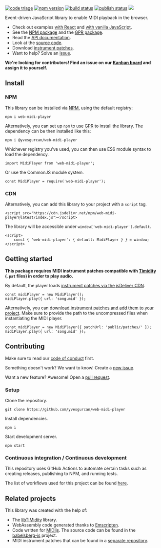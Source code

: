 [![code triage](https://www.codetriage.com/yvesgurcan/web-midi-player/badges/users.svg)](https://www.codetriage.com/yvesgurcan/web-midi-player)
[![npm version](https://badge.fury.io/js/web-midi-player.svg)](https://badge.fury.io/js/web-midi-player)
[![build status](https://github.com/yvesgurcan/web-midi-player/workflows/Build/badge.svg)](https://github.com/yvesgurcan/web-midi-player/actions?query=workflow%3ABuild)
[![publish status](https://github.com/yvesgurcan/web-midi-player/workflows/Publish/badge.svg)](https://github.com/yvesgurcan/web-midi-player/actions?query=workflow%3APublish)
[![](https://data.jsdelivr.com/v1/package/npm/web-midi-player/badge?style=rounded)](https://www.jsdelivr.com/package/npm/web-midi-player)

Event-driven JavaScript library to enable MIDI playback in the browser.

-   Check out examples [with React](https://midi.yvesgurcan.com/example/react/) and [with vanilla JavaScript](https://midi.yvesgurcan.com/example/javascript/).
-   See the [NPM package](https://npmjs.com/package/web-midi-player) and the [GPR package](https://github.com/yvesgurcan/web-midi-player/packages/92236).
-   Read the [API documentation](https://midi.yvesgurcan.com/doc/).
-   Look at the [source code](https://github.com/yvesgurcan/web-midi-player).
-   Download [instrument patches](https://github.com/yvesgurcan/midi-instrument-patches/releases/latest/download/patches.zip).
-   Want to help? Solve an [issue](https://github.com/yvesgurcan/web-midi-player/issues).

**We're looking for contributors! Find an issue on our [Kanban board](https://github.com/yvesgurcan/web-midi-player/projects/1) and assign it to yourself.**

## Install

### NPM

This library can be installed via [NPM](https://docs.npmjs.com/about-npm/), using the default registry:

    npm i web-midi-player

Alternatively, you can set up `npm` to use [GPR](https://github.com/features/packages) to install the library. The dependency can be then installed like this:

    npm i @yvesgurcan/web-midi-player

Whichever registry you've used, you can then use ES6 module syntax to load the dependency.

    import MidiPlayer from 'web-midi-player';

Or use the CommonJS module system.

    const MidiPlayer = require('web-midi-player');

### CDN

Alternatively, you can add this library to your project with a `script` tag.

    <script src="https://cdn.jsdelivr.net/npm/web-midi-player@latest/index.js"></script>

The library will be accessible under `window['web-midi-player'].default`.

    <script>
        const { 'web-midi-player': { default: MidiPlayer } } = window;
    </script>

## Getting started

**This package requires MIDI instrument patches compatible with [Timidity](https://sourceforge.net/projects/timidity/) (`.pat` files) in order to play audio.**

By default, the player loads [instrument patches via the jsDeliver CDN](https://www.jsdelivr.com/package/npm/midi-instrument-patches).

    const midiPlayer = new MidiPlayer();
    midiPlayer.play({ url: 'song.mid' });

Alternatively, you can [download instrument patches and add them to your project](https://github.com/yvesgurcan/midi-instrument-patches/releases/latest/download/patches.zip). Make sure to provide the path to the uncompressed files when instantiating the MIDI player.

    const midiPlayer = new MidiPlayer({ patchUrl: 'public/patches/' });
    midiPlayer.play({ url: 'song.mid' });

## Contributing

Make sure to read our [code of conduct](https://github.com/yvesgurcan/web-midi-player/blob/master/CODE_OF_CONDUCT.md) first.

Something doesn't work? We want to know! Create a [new issue](https://github.com/yvesgurcan/web-midi-player/issues/new).

Want a new feature? Awesome! Open a [pull request](https://github.com/yvesgurcan/web-midi-player/compare).

### Setup

Clone the repository.

    git clone https://github.com/yvesgurcan/web-midi-player

Install dependencies.

    npm i

Start development server.

    npm start

### Continuous integration / Continuous development

This repository uses GitHub Actions to automate certain tasks such as creating releases, publishing to NPM, and running tests.

The list of workflows used for this project can be found [here](.github/workflows).

## Related projects

This library was created with the help of:

-   The [libTiMidity](http://libtimidity.sourceforge.net) library.
-   WebAssembly code generated thanks to [Emscripten](https://github.com/emscripten-core/emscripten).
-   Code written for [MIDIjs](http://www.midijs.net/). The source code can be found in the [babelsberg-js](https://github.com/babelsberg/babelsberg-js/tree/master/midijs) project.
-   MIDI instrument patches that can be found in a [separate repository](https://github.com/yvesgurcan/midi-instrument-patches).
